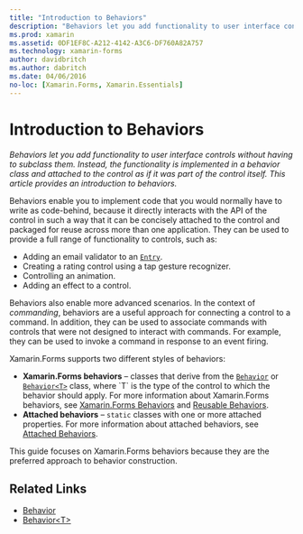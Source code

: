 ```yaml
---
title: "Introduction to Behaviors"
description: "Behaviors let you add functionality to user interface controls without having to subclass them. Instead, the functionality is implemented in a behavior class and attached to the control as if it was part of the control itself. This article provides an introduction to behaviors."
ms.prod: xamarin
ms.assetid: 0DF1EF8C-A212-4142-A3C6-DF760A82A757
ms.technology: xamarin-forms
author: davidbritch
ms.author: dabritch
ms.date: 04/06/2016
no-loc: [Xamarin.Forms, Xamarin.Essentials]
---
```


# Introduction to Behaviors

_Behaviors let you add functionality to user interface controls without having to subclass them. Instead, the functionality is implemented in a behavior class and attached to the control as if it was part of the control itself. This article provides an introduction to behaviors._

Behaviors enable you to implement code that you would normally have to write as code-behind, because it directly interacts with the API of the control in such a way that it can be concisely attached to the control and packaged for reuse across more than one application. They can be used to provide a full range of functionality to controls, such as:

- Adding an email validator to an [`Entry`](xref:Xamarin.Forms.Entry).
- Creating a rating control using a tap gesture recognizer.
- Controlling an animation.
- Adding an effect to a control.

Behaviors also enable more advanced scenarios. In the context of *commanding*, behaviors are a useful approach for connecting a control to a command. In addition, they can be used to associate commands with controls that were not designed to interact with commands. For example, they can be used to invoke a command in response to an event firing.

Xamarin.Forms supports two different styles of behaviors:

- **Xamarin.Forms behaviors** – classes that derive from the [`Behavior`](xref:Xamarin.Forms.Behavior) or [`Behavior<T>`](xref:Xamarin.Forms.Behavior`1) class, where `T` is the type of the control to which the behavior should apply. For more information about Xamarin.Forms behaviors, see [Xamarin.Forms Behaviors](~/xamarin-forms/app-fundamentals/behaviors/creating.md) and [Reusable Behaviors](~/xamarin-forms/app-fundamentals/behaviors/reusable/index.md).
- **Attached behaviors** – `static` classes with one or more attached properties. For more information about attached behaviors, see [Attached Behaviors](~/xamarin-forms/app-fundamentals/behaviors/attached.md).

This guide focuses on Xamarin.Forms behaviors because they are the preferred approach to behavior construction.

## Related Links

- [Behavior](xref:Xamarin.Forms.Behavior)
- [Behavior&lt;T&gt;](xref:Xamarin.Forms.Behavior`1)

